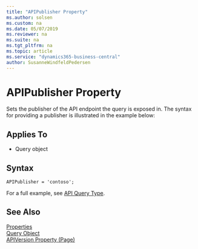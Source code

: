 ```yaml
---
title: "APIPublisher Property"
ms.author: solsen
ms.custom: na
ms.date: 05/07/2019
ms.reviewer: na
ms.suite: na
ms.tgt_pltfrm: na
ms.topic: article
ms.service: "dynamics365-business-central"
author: SusanneWindfeldPedersen
---
```

 
# APIPublisher Property
Sets the publisher of the API endpoint the query is exposed in. The syntax for providing a publisher is illustrated in the example below:

## Applies To  

- Query object 

## Syntax
```
APIPublisher = 'contoso';
```

For a full example, see [API Query Type](../devenv-api-querytype.md).


## See Also  
[Properties](devenv-properties.md)   
[Query Object](../devenv-query-object.md)  
[APIVersion Property (Page)](devenv-apiversion-page-property.md)  
